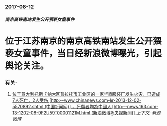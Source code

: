 ### [2017-08-12](/news/2017/08/12/index.md)

##### 南京高铁南站发生公开猥亵女童事件
# 位于江苏南京的南京高铁南站发生公开猥亵女童事件，当日经新浪微博曝光，引起舆论关注。




### 有关:

1. [ 位于意大利托斯卡纳大区普拉托市工业区的一家华商服装厂发生火灾，已造成7人死亡，2人受伤 [http:--www.chinanews.com-hr-2013-12-02-5570892.shtml (中国新闻网)] ，死傷者均為中國人 [http:--news.163.com-13-1202-08-9F2U59T00001121M.html (新浪微博@央视新闻)] ](/news/2013/12/1/位于意大利托斯卡纳大区普拉托市工业区的一家华商服装厂发生火灾-已造成7人死亡-2人受伤-http-wwwchi.md) _上下文: 新浪微博_
